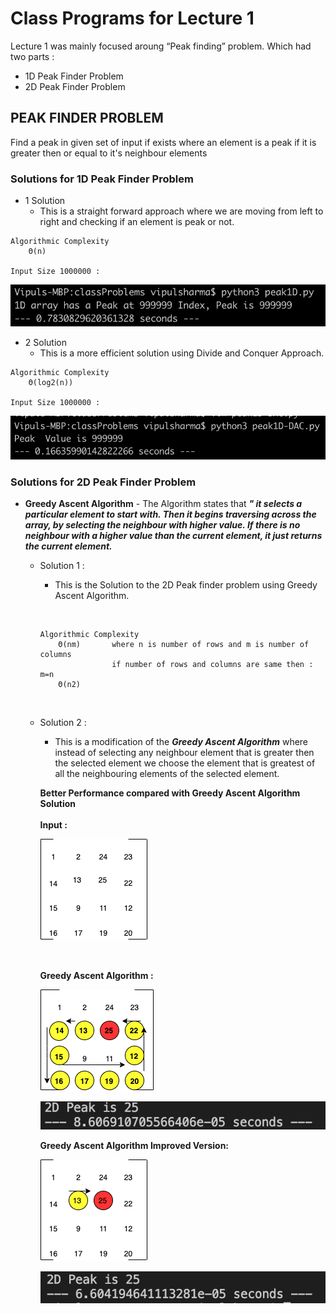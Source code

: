 # Class Programs for Lecture 1

Lecture 1 was mainly focused aroung “Peak finding” problem.
Which had two parts : 
- 1D Peak Finder Problem
- 2D Peak Finder Problem

## PEAK FINDER PROBLEM

Find a peak in given set of input if exists where an element is a peak if it is greater then or equal to it's neighbour elements


### Solutions for 1D Peak Finder Problem

- 1 Solution
  - This is a straight forward approach where we are moving from left to right and checking if an element is peak or not.
    
```text
Algorithmic Complexity  
    Θ(n)

Input Size 1000000 :
```
![picture](img/peak1D-Time.png)

- 2 Solution
  - This is a more efficient solution using Divide and Conquer Approach.

```text
Algorithmic Complexity  
    Θ(log2(n))

Input Size 1000000 :
```
![picture](img/peak1D-DAC-Time.png)


### Solutions for 2D Peak Finder Problem

-   **Greedy Ascent Algorithm** - The Algorithm states that ***" it selects a particular element to start with. Then it begins traversing across the array, by selecting the neighbour with higher value. If there is no neighbour with a higher value than the current element, it just returns the current element.***
    
    * Solution 1 :
    
        * This is the Solution to the 2D Peak finder problem using Greedy Ascent Algorithm. 
        
        &nbsp;
        ``` text        
        Algorithmic Complexity 
            Θ(nm)       where n is number of rows and m is number of columns
                        if number of rows and columns are same then : m=n
            Θ(n2)
        ```
        &nbsp;
        
    * Solution 2 :
    
        * This is a modification  of the ***Greedy Ascent Algorithm*** where instead of selecting any neighbour element that is greater then the selected element we choose the element that is greatest of all the neighbouring elements of the selected element.
        
        **Better Performance compared with Greedy Ascent Algorithm Solution**
        <br />        
        **Input :**
        
         ![Alt text](img/2D-Array.png?raw=true "Peak 2D Input")
        
        <br /> 
        
        **Greedy Ascent Algorithm :**
        
         ![Alt text](img/2D-Greedy-Ascent-Algorithm.png?raw=true "Traversal Greedy Ascent ")
        <br />
        
         ![Alt text](img/2D-Greedy-Time.png?raw=true "Greedy Ascent Algorithm Time")
        <br /> 
        
        **Greedy Ascent Algorithm Improved Version:**
        
         ![Alt text](img/2D-Greedy-Ascent-Algorithm-Improved.png?raw=true "Traversal Greedy Ascent ")
        <br /> 
        
         ![Alt text](img/2D-Greedy-Improved-Time.png?raw=true "Greedy Ascent Algorithm Time")
        <br /> 
